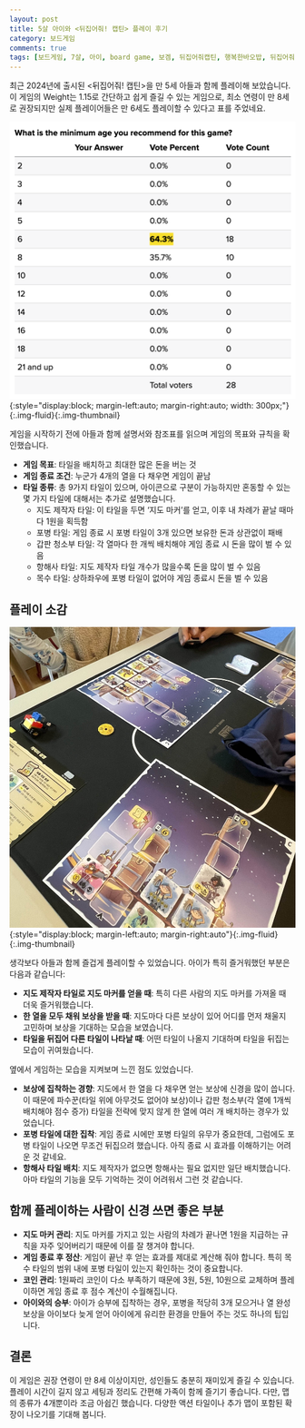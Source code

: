 ```yaml
---
layout: post
title: 5살 아이와 <뒤집어줘! 캡틴> 플레이 후기
category: 보드게임
comments: true
tags: [보드게임, 7살, 아이, board game, 보겜, 뒤집어줘캡틴, 행복한바오밥, 뒤집어줘 캡틴, 캡틴 플립, captain flip]
---
```


최근 2024년에 출시된 <뒤집어줘! 캡틴>을 만 5세 아들과 함께 플레이해 보았습니다. 이 게임의 Weight는 1.15로 간단하고 쉽게 즐길 수 있는 게임으로, 최소 연령이 만 8세로 권장되지만 실제 플레이어들은 만 6세도 플레이할 수 있다고 표를 주었네요.

![최소 플레이 연령](/assets/images/2024-10/captain_flip_age.png){:style="display:block; margin-left:auto; margin-right:auto; width: 300px;"}{:.img-fluid}{:.img-thumbnail}

게임을 시작하기 전에 아들과 함께 설명서와 참조표를 읽으며 게임의 목표와 규칙을 확인했습니다. 

* **게임 목표**: 타일을 배치하고 최대한 많은 돈을 버는 것
* **게임 종료 조건**: 누군가 4개의 열을 다 채우면 게임이 끝남
* **타일 종류**: 총 9가지 타일이 있으며, 아이콘으로 구분이 가능하지만 혼동할 수 있는 몇 가지 타일에 대해서는 추가로 설명했습니다.
  * 지도 제작자 타일: 이 타일을 두면 ‘지도 마커’를 얻고, 이후 내 차례가 끝날 때마다 1원을 획득함
  * 포병 타일: 게임 종료 시 포병 타일이 3개 있으면 보유한 돈과 상관없이 패배
  * 갑판 청소부 타일: 각 열마다 한 개씩 배치해야 게임 종료 시 돈을 많이 벌 수 있음
  * 항해사 타일: 지도 제작자 타일 개수가 많을수록 돈을 많이 벌 수 있음
  * 목수 타일: 상하좌우에 포병 타일이 없어야 게임 종료시 돈을 벌 수 있음

## 플레이 소감

![캡틴 플립 플레이](/assets/images/2024-10/captain_flip.jpg){:style="display:block; margin-left:auto; margin-right:auto"}{:.img-fluid}{:.img-thumbnail}

생각보다 아들과 함께 즐겁게 플레이할 수 있었습니다. 아이가 특히 즐거워했던 부분은 다음과 같습니다:

* **지도 제작자 타일로 지도 마커를 얻을 때**: 특히 다른 사람의 지도 마커를 가져올 때 더욱 즐거워했습니다.
* **한 열을 모두 채워 보상을 받을 때**: 지도마다 다른 보상이 있어 어디를 먼저 채울지 고민하며 보상을 기대하는 모습을 보였습니다.
* **타일을 뒤집어 다른 타일이 나타날 때**: 어떤 타일이 나올지 기대하며 타일을 뒤집는 모습이 귀여웠습니다.

옆에서 게임하는 모습을 지켜보며 느낀 점도 있었습니다.

* **보상에 집착하는 경향**: 지도에서 한 열을 다 채우면 얻는 보상에 신경을 많이 씁니다. 이 때문에 파수꾼(타일 위에 아무것도 없어야 보상)이나 갑판 청소부(각 열에 1개씩 배치해야 점수 증가) 타일을 전략에 맞지 않게 한 열에 여러 개 배치하는 경우가 있었습니다.
* **포병 타일에 대한 집착**: 게임 종료 시에만 포병 타일의 유무가 중요한데, 그럼에도 포병 타일이 나오면 무조건 뒤집으려 했습니다. 아직 종료 시 효과를 이해하기는 어려운 것 같네요.
* **항해사 타일 배치**: 지도 제작자가 없으면 항해사는 필요 없지만 일단 배치했습니다. 아마 타일의 기능을 모두 기억하는 것이 어려워서 그런 것 같습니다.

## 함께 플레이하는 사람이 신경 쓰면 좋은 부분

* **지도 마커 관리**: 지도 마커를 가지고 있는 사람의 차례가 끝나면 1원을 지급하는 규칙을 자주 잊어버리기 때문에 이를 잘 챙겨야 합니다.
* **게임 종료 후 정산**: 게임이 끝난 후 얻는 효과를 제대로 계산해 줘야 합니다. 특히 목수 타일의 범위 내에 포병 타일이 있는지 확인하는 것이 중요합니다.
* **코인 관리**: 1원짜리 코인이 다소 부족하기 때문에 3원, 5원, 10원으로 교체하며 플레이하면 게임 종료 후 점수 계산이 수월해집니다.
* **아이와의 승부**: 아이가 승부에 집착하는 경우, 포병을 적당히 3개 모으거나 열 완성 보상을 아이보다 늦게 얻어 아이에게 유리한 환경을 만들어 주는 것도 하나의 팁입니다.


## 결론
이 게임은 권장 연령이 만 8세 이상이지만, 성인들도 충분히 재미있게 즐길 수 있습니다. 플레이 시간이 길지 않고 세팅과 정리도 간편해 가족이 함께 즐기기 좋습니다. 다만, 맵의 종류가 4개뿐이라 조금 아쉽긴 했습니다. 다양한 액션 타일이나 추가 맵이 포함된 확장이 나오기를 기대해 봅니다.